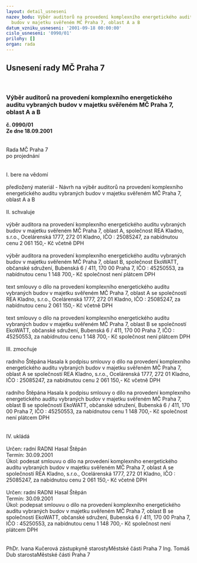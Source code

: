 ```yaml
---
layout: detail_usneseni
nazev_bodu: Výběr auditorů na provedení komplexního energetického auditu vybraných
  budov v majetku svěřeném MČ Praha 7, oblast A a B
datum_vzniku_usneseni: '2001-09-18 00:00:00'
cislo_usneseni: '0990/01'
prilohy: []
organ: rada
---
```

<div id="ucUsn_pList" class="usn">
	<span><h2>Usnesení rady MČ Praha 7 </h2>
<br></span><div class="standBody">
<span><h3>Výběr auditorů na provedení komplexního energetického auditu vybraných budov v majetku svěřeném MČ Praha 7, oblast A a B</h3></span><div class="center">
		<strong>č. 0990/01</strong><br>
	</div>
<div class="center">
		<strong>Ze dne 18.09.2001</strong><br><br>
	</div>
<br>Rada MČ Praha 7<br>po projednání<br><br><br>I.	bere na vědomí<br><br> předložený materiál - Návrh na výběr auditorů na  provedení komplexního energetického auditu vybraných budov v majetku svěřeném MČ Praha 7, oblast A a B<br><br>II.	schvaluje <br><br>výběr auditora na  provedení komplexního energetického auditu vybraných budov v majetku svěřeném MČ Praha 7, oblast A, společnost REA Kladno, s.r.o., Ocelárenská 1777, 272 01 Kladno, IČO : 25085247, za nabídnutou cenu 2 061 150,- Kč včetně DPH<br><br>výběr auditora na provedení komplexního energetického auditu vybraných budov v majetku svěřeném MČ Praha 7, oblast B, společnost EkoWATT, občanské sdružení, Bubenská 6 / 411, 170 00 Praha 7, IČO : 45250553, za nabídnutou cenu 1 148 700,- Kč společnost není plátcem DPH <br><br>text smlouvy o dílo na  provedení komplexního energetického auditu vybraných budov v majetku svěřeném MČ Praha 7, oblast A se společností REA Kladno, s.r.o., Ocelárenská 1777, 272 01 Kladno, IČO : 25085247, za nabídnutou cenu 2 061 150,- Kč včetně DPH<br><br>text smlouvy o dílo na provedení komplexního energetického auditu vybraných budov v majetku svěřeném MČ Praha 7, oblast B se společností EkoWATT, občanské sdružení, Bubenská 6 / 411, 170 00 Praha 7, IČO : 45250553, za nabídnutou cenu 1 148 700,- Kč společnost není plátcem DPH <br><br>III.	zmocňuje <br><br>radního Štěpána Hasala k podpisu smlouvy o dílo na  provedení komplexního energetického auditu vybraných budov v majetku svěřeném MČ Praha 7, oblast A se společností REA Kladno, s.r.o., Ocelárenská 1777, 272 01 Kladno, IČO : 25085247, za nabídnutou cenu 2 061 150,- Kč včetně DPH<br><br>radního Štěpána Hasala k podpisu smlouvy o dílo na provedení komplexního energetického auditu vybraných budov v majetku svěřeném MČ Praha 7, oblast B se společností EkoWATT, občanské sdružení, Bubenská 6 / 411, 170 00 Praha 7, IČO : 45250553, za nabídnutou cenu 1 148 700,- Kč společnost není plátcem DPH <br><br><br>IV.	ukládá <br><br> Určen:	radní	RADNI Hasal Štěpán<br>Termín: 30.09.2001<br>Úkol:	podesat smlouvu o dílo na  provedení komplexního energetického auditu vybraných budov v majetku svěřeném MČ Praha 7, oblast A se společností REA Kladno, s.r.o., Ocelárenská 1777, 272 01 Kladno, IČO : 25085247, za nabídnutou cenu 2 061 150,- Kč včetně DPH <br> <br> Určen:	radní	RADNI Hasal Štěpán<br>Termín: 30.09.2001<br>Úkol:	podepsat smlouvu o dílo na provedení komplexního energetického auditu vybraných budov v majetku svěřeném MČ Praha 7, oblast B se společností EkoWATT, občanské sdružení, Bubenská 6 / 411, 170 00 Praha 7, IČO : 45250553, za nabídnutou cenu 1 148 700,- Kč společnost není plátcem DPH <br> <br> 	<br>PhDr. Ivana Kučerová zástupkyně starostyMěstské části Praha 7	Ing. Tomáš Dub starostaMěstské části Praha 7<br>	<br><br>
</div>
</div>